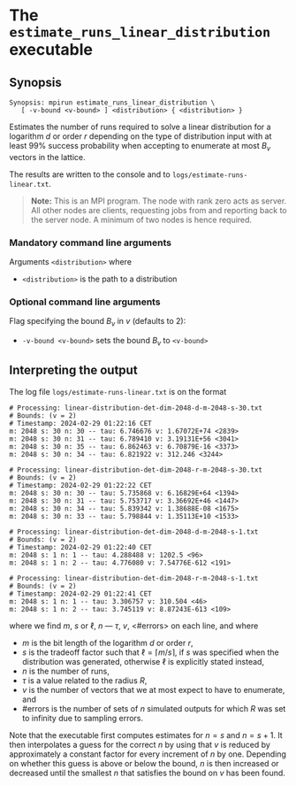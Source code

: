 # The <code>estimate_runs_linear_distribution</code> executable

## Synopsis
```console
Synopsis: mpirun estimate_runs_linear_distribution \
   [ -v-bound <v-bound> ] <distribution> { <distribution> }
```
Estimates the number of runs required to solve a linear distribution for a logarithm $d$ or order $r$ depending on the type of distribution input with at least 99\% success probability when accepting to enumerate at most $B_v$ vectors in the lattice.

The results are written to the console and to <code>logs/estimate-runs-linear.txt</code>.

> <b>Note:</b> This is an MPI program. The node with rank zero acts as server. All other nodes are clients, requesting jobs from and reporting back to the server node. A minimum of two nodes is hence required.

### Mandatory command line arguments
Arguments <code>\<distribution\></code> where
- <code>\<distribution\></code> is the path to a distribution

### Optional command line arguments
Flag specifying the bound $B_v$ in $v$ (defaults to 2):
- <code>-v-bound <v-bound\></code> sets the bound $B_v$ to <code>\<v-bound\></code>

## Interpreting the output
The log file <code>logs/estimate-runs-linear.txt</code> is on the format
```
# Processing: linear-distribution-det-dim-2048-d-m-2048-s-30.txt
# Bounds: (v = 2)
# Timestamp: 2024-02-29 01:22:16 CET
m: 2048 s: 30 n: 30 -- tau: 6.746676 v: 1.67072E+74 <2839>
m: 2048 s: 30 n: 31 -- tau: 6.789410 v: 3.19131E+56 <3041>
m: 2048 s: 30 n: 35 -- tau: 6.862463 v: 6.70879E-16 <3373>
m: 2048 s: 30 n: 34 -- tau: 6.821922 v: 312.246 <3244>

# Processing: linear-distribution-det-dim-2048-r-m-2048-s-30.txt
# Bounds: (v = 2)
# Timestamp: 2024-02-29 01:22:22 CET
m: 2048 s: 30 n: 30 -- tau: 5.735868 v: 6.16829E+64 <1394>
m: 2048 s: 30 n: 31 -- tau: 5.753717 v: 3.36692E+46 <1447>
m: 2048 s: 30 n: 34 -- tau: 5.839342 v: 1.38688E-08 <1675>
m: 2048 s: 30 n: 33 -- tau: 5.798844 v: 1.35113E+10 <1533>

# Processing: linear-distribution-det-dim-2048-d-m-2048-s-1.txt
# Bounds: (v = 2)
# Timestamp: 2024-02-29 01:22:40 CET
m: 2048 s: 1 n: 1 -- tau: 4.288488 v: 1202.5 <96>
m: 2048 s: 1 n: 2 -- tau: 4.776080 v: 7.54776E-612 <191>

# Processing: linear-distribution-det-dim-2048-r-m-2048-s-1.txt
# Bounds: (v = 2)
# Timestamp: 2024-02-29 01:22:41 CET
m: 2048 s: 1 n: 1 -- tau: 3.306757 v: 310.504 <46>
m: 2048 s: 1 n: 2 -- tau: 3.745119 v: 8.87243E-613 <109>
```
where we find $m$, $s$ or $\ell$, $n$ — $\tau$, $v$, \<#errors\> on each line, and where
- $m$ is the bit length of the logarithm $d$ or order $r$,
- $s$ is the tradeoff factor such that $\ell = \lceil m / s \rceil$, if $s$ was specified when the distribution was generated, otherwise $\ell$ is explicitly stated instead,
- $n$ is the number of runs,
- $\tau$ is a value related to the radius $R$,
- $v$ is the number of vectors that we at most expect to have to enumerate, and
- #errors is the number of sets of $n$ simulated outputs for which $R$ was set to infinity due to sampling errors.

Note that the executable first computes estimates for $n = s$ and $n = s + 1$. It then interpolates a guess for the correct $n$ by using that $v$ is reduced by approximately a constant factor for every increment of $n$ by one. Depending on whether this guess is above or below the bound, $n$ is then increased or decreased until the smallest $n$ that satisfies the bound on $v$ has been found.
